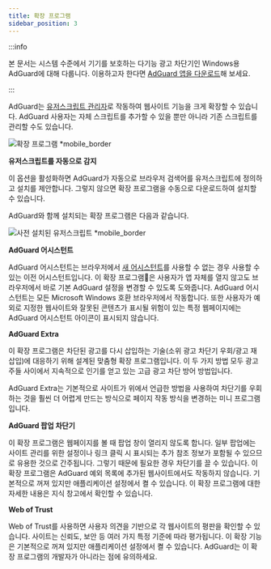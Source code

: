 ```yaml
---
title: 확장 프로그램
sidebar_position: 3
---
```


:::info

본 문서는 시스템 수준에서 기기를 보호하는 다기능 광고 차단기인 Windows용 AdGuard에 대해 다룹니다. 이용하고자 한다면 [AdGuard 앱을 다운로드](https://agrd.io/download-kb-adblock)해 보세요.

:::

AdGuard는 [유저스크립트 관리자](/general/extensions.md)로 작동하여 웹사이트 기능을 크게 확장할 수 있습니다. AdGuard 사용자는 자체 스크립트를 추가할 수 있을 뿐만 아니라 기존 스크립트를 관리할 수도 있습니다.

![확장 프로그램 \*mobile\_border](https://cdn.adtidy.org/content/kb/ad_blocker/windows/overview/userscripts.png)

**유저스크립트를 자동으로 감지**

이 옵션을 활성화하면 AdGuard가 자동으로 브라우저 검색어를 유저스크립트에 정의하고 설치를 제안합니다. 그렇지 않으면 확장 프로그램을 수동으로 다운로드하여 설치할 수 있습니다.

AdGuard와 함께 설치되는 확장 프로그램은 다음과 같습니다.

![사전 설치된 유저스크립트 \*mobile\_border](https://cdn.adtidy.org/content/kb/ad_blocker/windows/overview/preinstalled-userscripts.png)

**AdGuard 어시스턴트**

AdGuard 어시스턴트는 브라우저에서 [새 어시스턴트](/adguard-for-windows/browser-assistant.md)를 사용할 수 없는 경우 사용할 수 있는 이전 어시스턴트입니다. 이 확장 프로그램은 사용자가 앱 자체를 열지 않고도 브라우저에서 바로 기본 AdGuard 설정을 변경할 수 있도록 도와줍니다. AdGuard 어시스턴트는 모든 Microsoft Windows 호환 브라우저에서 작동합니다. 또한 사용자가 예외로 지정한 웹사이트와 잘못된 콘텐츠가 표시될 위험이 있는 특정 웹페이지에는 AdGuard 어시스턴트 아이콘이 표시되지 않습니다.

**AdGuard Extra**

이 확장 프로그램은 차단된 광고를 다시 삽입하는 기술(소위 광고 차단기 우회/광고 재삽입)에 대응하기 위해 설계된 맞춤형 확장 프로그램입니다. 이 두 가지 방법 모두 광고주들 사이에서 지속적으로 인기를 얻고 있는 고급 광고 차단 방어 방법입니다.

AdGuard Extra는 기본적으로 사이트가 위에서 언급한 방법을 사용하여 차단기를 우회하는 것을 훨씬 더 어렵게 만드는 방식으로 페이지 작동 방식을 변경하는 미니 프로그램입니다.

**AdGuard 팝업 차단기**

이 확장 프로그램은 웹페이지를 볼 때 팝업 창이 열리지 않도록 합니다. 일부 팝업에는 사이트 관리를 위한 설정이나 링크 클릭 시 표시되는 추가 참조 정보가 포함될 수 있으므로 유용한 것으로 간주됩니다. 그렇기 때문에 필요한 경우 차단기를 끌 수 있습니다. 이 확장 프로그램은 AdGuard 예외 목록에 추가된 웹사이트에서도 작동하지 않습니다. 기본적으로 꺼져 있지만 애플리케이션 설정에서 켤 수 있습니다. 이 확장 프로그램에 대한 자세한 내용은 지식 창고에서 확인할 수 있습니다.

**Web of Trust**

Web of Trust를 사용하면 사용자 의견을 기반으로 각 웹사이트의 평판을 확인할 수 있습니다. 사이트는 신뢰도, 보안 등 여러 가지 특정 기준에 따라 평가됩니다. 이 확장 기능은 기본적으로 꺼져 있지만 애플리케이션 설정에서 켤 수 있습니다. AdGuard는 이 확장 프로그램의 개발자가 아니라는 점에 유의하세요.
